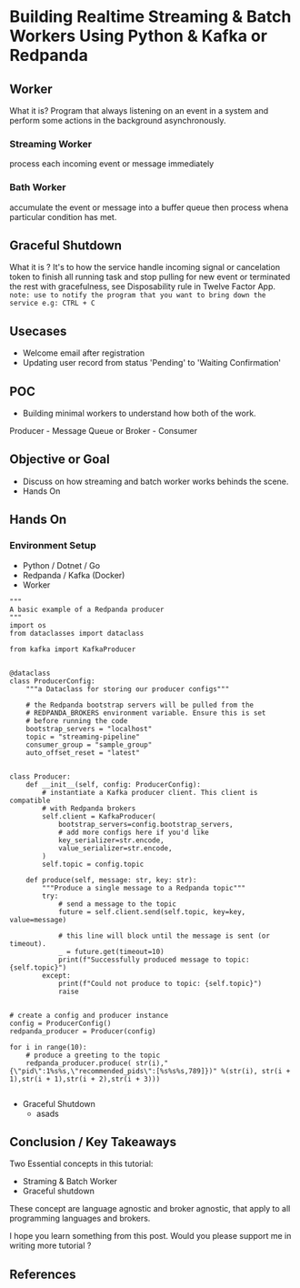 # Building Realtime Streaming & Batch Workers Using Python & Kafka or Redpanda

## Worker
What it is? Program that always listening on an event in a system and perform some actions in the background asynchronously.

### Streaming Worker
process each incoming event or message immediately

### Bath Worker
accumulate the event or message into a buffer queue then process whena particular condition has met.

## Graceful Shutdown
 What it is ? It's to how the service handle incoming signal or cancelation token to finish all running task and stop pulling for new event or terminated the rest with gracefulness, see Disposability rule in Twelve Factor App.  
 `note: use to notify the program that you want to bring down the service e.g: CTRL + C`



## Usecases
- Welcome email after registration 
- Updating user record from status 'Pending' to 'Waiting Confirmation'


## POC
- Building minimal workers to understand how both of the work.

Producer - Message Queue or Broker - Consumer


## Objective or Goal
- Discuss on how streaming and batch worker works behinds the scene.
- Hands On

## Hands On

### Environment Setup

- Python / Dotnet / Go
- Redpanda / Kafka (Docker)
- Worker


```py, producer.py
"""
A basic example of a Redpanda producer
"""
import os
from dataclasses import dataclass

from kafka import KafkaProducer


@dataclass
class ProducerConfig:
    """a Dataclass for storing our producer configs"""

    # the Redpanda bootstrap servers will be pulled from the
    # REDPANDA_BROKERS environment variable. Ensure this is set
    # before running the code
    bootstrap_servers = "localhost"
    topic = "streaming-pipeline"
    consumer_group = "sample_group"
    auto_offset_reset = "latest"


class Producer:
    def __init__(self, config: ProducerConfig):
        # instantiate a Kafka producer client. This client is compatible
        # with Redpanda brokers
        self.client = KafkaProducer(
            bootstrap_servers=config.bootstrap_servers,
            # add more configs here if you'd like
            key_serializer=str.encode,
            value_serializer=str.encode,
        )
        self.topic = config.topic

    def produce(self, message: str, key: str):
        """Produce a single message to a Redpanda topic"""
        try:
            # send a message to the topic
            future = self.client.send(self.topic, key=key, value=message)

            # this line will block until the message is sent (or timeout).
            _ = future.get(timeout=10)
            print(f"Successfully produced message to topic: {self.topic}")
        except:
            print(f"Could not produce to topic: {self.topic}")
            raise


# create a config and producer instance
config = ProducerConfig()
redpanda_producer = Producer(config)

for i in range(10):
    # produce a greeting to the topic
    redpanda_producer.produce( str(i),"{\"pid\":1%s%s,\"recommended_pids\":[%s%s%s,789]})" %(str(i), str(i + 1),str(i + 1),str(i + 2),str(i + 3)))
    
```  

    
    
- Graceful Shutdown
    - asads

## Conclusion / Key Takeaways
Two Essential concepts in this tutorial:
- Straming & Batch Worker
- Graceful shutdown

These concept are language agnostic and broker agnostic, that apply to all programming languages and brokers.

I hope you learn something from this post. Would you please support me in writing more tutorial ?

## References







